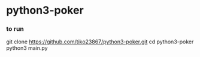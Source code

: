 # python3-poker #

### to run ###

git clone https://github.com/tiko23867/python3-poker.git
cd python3-poker
python3 main.py
